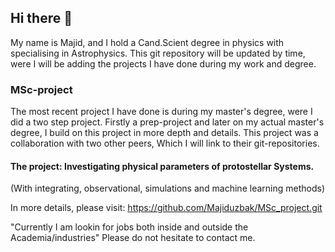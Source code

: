 ## Hi there 👋
My name is Majid, and I hold a Cand.Scient degree in physics with specialising in Astrophysics.
This git repository will be updated by time, were I will be adding the projects I have done during my work and degree.

### MSc-project
The most recent project I have done is during my master's degree, were I did a two step project. 
Firstly a prep-project and later on my actual master's degree, I build on this project in more depth and details.
This project was a collaboration with two other peers, Which I will link to their git-repositories.

#### The project: Investigating physical parameters of protostellar Systems. 
(With integrating, observational, simulations and machine learning methods)

In more details, please visit: https://github.com/Majiduzbak/MSc_project.git



"Currently I am lookin for jobs both inside and outside the Academia/industries"
Please do not hesitate to contact me.

<!--
**Majiduzbak/Majiduzbak** is a ✨ _special_ ✨ repository because its `README.md` (this file) appears on your GitHub profile.

Here are some ideas to get you started:

- 🔭 I’m currently working on ...
- 🌱 I’m currently learning ...
- 👯 I’m looking to collaborate on ...
- 🤔 I’m looking for help with ...
- 💬 Ask me about ...
- 📫 How to reach me: ...
- 😄 Pronouns: ...
- ⚡ Fun fact: ...
-->
